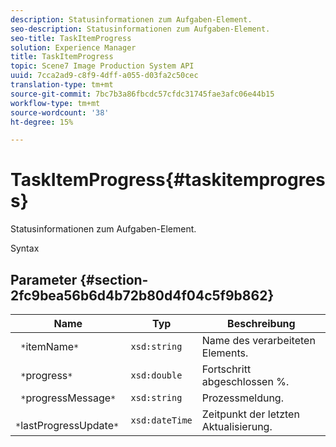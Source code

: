 ```yaml
---
description: Statusinformationen zum Aufgaben-Element.
seo-description: Statusinformationen zum Aufgaben-Element.
seo-title: TaskItemProgress
solution: Experience Manager
title: TaskItemProgress
topic: Scene7 Image Production System API
uuid: 7cca2ad9-c8f9-4dff-a055-d03fa2c50cec
translation-type: tm+mt
source-git-commit: 7bc7b3a86fbcdc57cfdc31745fae3afc06e44b15
workflow-type: tm+mt
source-wordcount: '38'
ht-degree: 15%

---
```



# TaskItemProgress{#taskitemprogress}

Statusinformationen zum Aufgaben-Element.

Syntax

## Parameter {#section-2fc9bea56b6d4b72b80d4f04c5f9b862}

| Name | Typ | Beschreibung |
|---|---|---|
| ` *`itemName`*` | `xsd:string` | Name des verarbeiteten Elements. |
| ` *`progress`*` | `xsd:double` | Fortschritt abgeschlossen %. |
| ` *`progressMessage`*` | `xsd:string` | Prozessmeldung. |
| ` *`lastProgressUpdate`*` | `xsd:dateTime` | Zeitpunkt der letzten Aktualisierung. |

